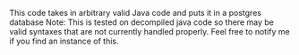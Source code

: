This code takes in arbitrary valid Java code and puts it in a postgres database
Note: This is tested on decompiled java code so there may be valid syntaxes that are not currently handled properly. Feel free to notify me if you find an instance of this.
